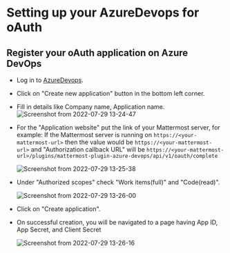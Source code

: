 # Setting up your AzureDevops for oAuth

## Register your oAuth application on Azure DevOps
  - Log in to [AzureDevops](https://app.vsaex.visualstudio.com).
  - Click on "Create new application" button in the bottom left corner.
  - Fill in details like Company name, Application name.
    ![Screenshot from 2022-07-29 13-24-47](https://user-images.githubusercontent.com/100013900/181712515-89efdb18-0f51-4194-b954-c0edb4188423.png)
  - For the "Application website" put the link of your Mattermost server, for example: If the Mattermost server is running on `https://<your-mattermost-url>` then the value would be `https://<your-mattermost-url>` and "Authorization callback URL" will be `https://<your-mattermost-url>/plugins/mattermost-plugin-azure-devops/api/v1/oauth/complete`

    ![Screenshot from 2022-07-29 13-25-38](https://user-images.githubusercontent.com/100013900/181712472-d4faec27-a61c-4565-9e27-fc7156241b17.png)
  - Under "Authorized scopes" check "Work items(full)" and "Code(read)".

    ![Screenshot from 2022-07-29 13-26-00](https://user-images.githubusercontent.com/100013900/181712419-3251837c-ea66-47b9-8b5b-7ae950816f2d.png)
  - Click on "Create application".
  - On successful creation, you will be navigated to a page having App ID, App Secret, and Client Secret

    ![Screenshot from 2022-07-29 13-26-16](https://user-images.githubusercontent.com/100013900/181712321-e049ce0c-4b22-4c35-a60e-123d24fb0791.png)
